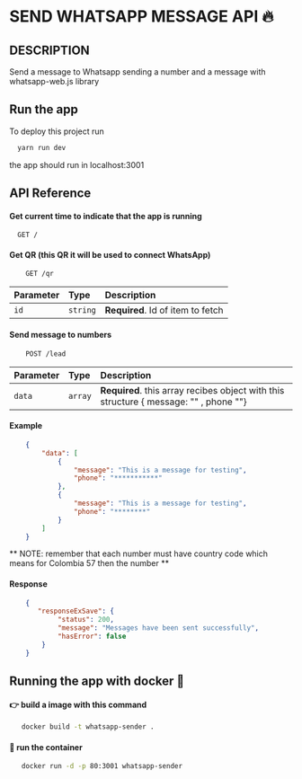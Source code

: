 # SEND WHATSAPP MESSAGE API 🔥


## DESCRIPTION
Send a message to Whatsapp sending a number and a message with
whatsapp-web.js library


## Run the app

To deploy this project run

```bash
  yarn run dev
```

the app should run in localhost:3001

## API Reference

#### Get current time to indicate that the app is running

```http
  GET /
```

#### Get QR (this QR it will be used to connect WhatsApp)

```http
    GET /qr
```

| Parameter | Type     | Description                       |
| :-------- | :------- | :-------------------------------- |
| `id`      | `string` | **Required**. Id of item to fetch |


#### Send message to numbers

```http
    POST /lead
```

| Parameter | Type     | Description                       |
| :-------- | :------- | :-------------------------------- |
| `data`      | `array` | **Required**. this array recibes object with this structure  { message: "" , phone ""} |

#### Example
```json
    {
        "data": [
            {
                "message": "This is a message for testing",
                "phone": "***********"
            },
            {
                "message": "This is a message for testing",
                "phone": "********"
            }
        ]
    }
```

** NOTE: remember that each number must have country code which means for Colombia 57 then the number ** 


#### Response
```json
    {
       "responseExSave": {
            "status": 200,
            "message": "Messages have been sent successfully",
            "hasError": false
        }
    }
```

## Running the app with docker 🐳

#### 👉 build a image with this command
```bash
   docker build -t whatsapp-sender . 
```

#### 🚀 run the container
```bash
   docker run -d -p 80:3001 whatsapp-sender  
```




